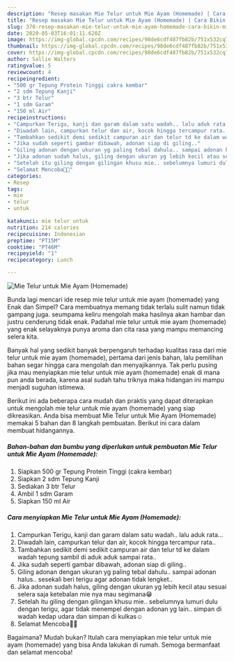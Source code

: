 ```yaml
---
description: "Resep masakan Mie Telur untuk Mie Ayam (Homemade) | Cara Bikin Mie Telur untuk Mie Ayam (Homemade) Yang Paling Enak"
title: "Resep masakan Mie Telur untuk Mie Ayam (Homemade) | Cara Bikin Mie Telur untuk Mie Ayam (Homemade) Yang Paling Enak"
slug: 370-resep-masakan-mie-telur-untuk-mie-ayam-homemade-cara-bikin-mie-telur-untuk-mie-ayam-homemade-yang-paling-enak
date: 2020-05-03T16:01:11.620Z
image: https://img-global.cpcdn.com/recipes/98de6cdf487fb82b/751x532cq70/mie-telur-untuk-mie-ayam-homemade-foto-resep-utama.jpg
thumbnail: https://img-global.cpcdn.com/recipes/98de6cdf487fb82b/751x532cq70/mie-telur-untuk-mie-ayam-homemade-foto-resep-utama.jpg
cover: https://img-global.cpcdn.com/recipes/98de6cdf487fb82b/751x532cq70/mie-telur-untuk-mie-ayam-homemade-foto-resep-utama.jpg
author: Sallie Walters
ratingvalue: 5
reviewcount: 4
recipeingredient:
- "500 gr Tepung Protein Tinggi cakra kembar"
- "2 sdm Tepung Kanji"
- "3 btr Telur"
- "1 sdm Garam"
- "150 ml Air"
recipeinstructions:
- "Campurkan Terigu, kanji dan garam dalam satu wadah.. lalu aduk rata..."
- "Diwadah lain, campurkan telur dan air, kocok hingga tercampur rata.."
- "Tambahkan sedikit demi sedikit campuran air dan telur td ke dalam wadah tepung sambil di aduk aduk sampai rata.."
- "Jika sudah seperti gambar dibawah, adonan siap di giling.."
- "Giling adonan dengan ukuran yg paling tebal dahulu.. sampai adonan halus.. sesekali beri terigu agar adonan tidak lengket.."
- "Jika adonan sudah halus, giling dengan ukuran yg lebih kecil atau sesuai selera saja ketebalan mie nya mau segimana😁"
- "Setelah itu giling dengan gilingan khusu mie.. sebelumnya lumuri dulu dengan terigu, agar tidak menempel dengan adonan yg lain.. simpan di wadah kedap udara dan simpan di kulkas☺️"
- "Selamat Mencoba🤗🤗"
categories:
- Resep
tags:
- mie
- telur
- untuk

katakunci: mie telur untuk 
nutrition: 214 calories
recipecuisine: Indonesian
preptime: "PT15M"
cooktime: "PT46M"
recipeyield: "1"
recipecategory: Lunch

---
```



![Mie Telur untuk Mie Ayam (Homemade)](https://img-global.cpcdn.com/recipes/98de6cdf487fb82b/751x532cq70/mie-telur-untuk-mie-ayam-homemade-foto-resep-utama.jpg)

Bunda lagi mencari ide resep mie telur untuk mie ayam (homemade) yang Enak dan Simpel? Cara membuatnya memang tidak terlalu sulit namun tidak gampang juga. seumpama keliru mengolah maka hasilnya akan hambar dan justru cenderung tidak enak. Padahal mie telur untuk mie ayam (homemade) yang enak selayaknya punya aroma dan cita rasa yang mampu memancing selera kita.



Banyak hal yang sedikit banyak berpengaruh terhadap kualitas rasa dari mie telur untuk mie ayam (homemade), pertama dari jenis bahan, lalu pemilihan bahan segar hingga cara mengolah dan menyajikannya. Tak perlu pusing jika mau menyiapkan mie telur untuk mie ayam (homemade) enak di mana pun anda berada, karena asal sudah tahu triknya maka hidangan ini mampu menjadi suguhan istimewa.


Berikut ini ada beberapa cara mudah dan praktis yang dapat diterapkan untuk mengolah mie telur untuk mie ayam (homemade) yang siap dikreasikan. Anda bisa membuat Mie Telur untuk Mie Ayam (Homemade) memakai 5 bahan dan 8 langkah pembuatan. Berikut ini cara dalam membuat hidangannya.

<!--inarticleads1-->

##### Bahan-bahan dan bumbu yang diperlukan untuk pembuatan Mie Telur untuk Mie Ayam (Homemade):

1. Siapkan 500 gr Tepung Protein Tinggi (cakra kembar)
1. Siapkan 2 sdm Tepung Kanji
1. Sediakan 3 btr Telur
1. Ambil 1 sdm Garam
1. Siapkan 150 ml Air




<!--inarticleads2-->

##### Cara menyiapkan Mie Telur untuk Mie Ayam (Homemade):

1. Campurkan Terigu, kanji dan garam dalam satu wadah.. lalu aduk rata...
1. Diwadah lain, campurkan telur dan air, kocok hingga tercampur rata..
1. Tambahkan sedikit demi sedikit campuran air dan telur td ke dalam wadah tepung sambil di aduk aduk sampai rata..
1. Jika sudah seperti gambar dibawah, adonan siap di giling..
1. Giling adonan dengan ukuran yg paling tebal dahulu.. sampai adonan halus.. sesekali beri terigu agar adonan tidak lengket..
1. Jika adonan sudah halus, giling dengan ukuran yg lebih kecil atau sesuai selera saja ketebalan mie nya mau segimana😁
1. Setelah itu giling dengan gilingan khusu mie.. sebelumnya lumuri dulu dengan terigu, agar tidak menempel dengan adonan yg lain.. simpan di wadah kedap udara dan simpan di kulkas☺️
1. Selamat Mencoba🤗🤗




Bagaimana? Mudah bukan? Itulah cara menyiapkan mie telur untuk mie ayam (homemade) yang bisa Anda lakukan di rumah. Semoga bermanfaat dan selamat mencoba!
